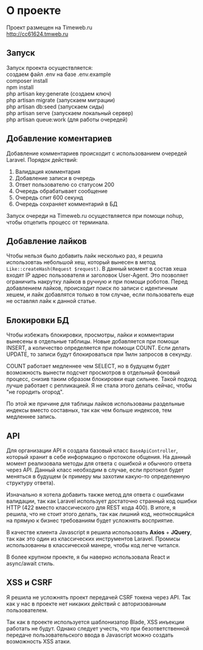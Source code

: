 # О проекте
Проект размещен на Timeweb.ru <br>
http://cc61624.tmweb.ru

## Запуск
Запуск проекта осуществляется: <br>
создаем файл .env на базе .env.example <br>
composer install<br>
npm install <br>
php artisan key:generate (создаем ключ) <br>
php artisan migrate (запускаем миграции) <br>
php artisan db:seed (запускаем сиды) <br>
php artisan serve (запускаем локальный сервер) <br>
php artisan queue:work (для работы очередей)

## Добавление коментариев

Добавление комментариев происходит с использованием очередей Laravel. Порядок действий:

1. Валидация комментария
2. Добавление записи в очередь
3. Ответ пользователю со статусом 200
4. Очередь обрабатывает сообщение
5. Очередь спит 600 секунд
6. Очередь сохраняет комментарий в БД

Запуск очереди на Timeweb.ru осуществляется при помощи nohup, чтобы отцепить процесс от терминала.

## Добавление лайков
Чтобы нельзя было добавить лайк несколько раз, я решила использовтаь небольшой хеш, который вынесен в метод ```Like::createHash(Request $request)```.
В данный момент в состав хеша входят IP адрес пользователя и заголовок User-Agent. Это позволяет ограничить накрутку лайков в ручную и при помощи роботов.
Перед добавлением лайков, происходит поиск по записи с идентичным хешем, и лайк добавлятся только в том случае, если пользователь еще не оставлял лайк к данной статье.

## Блокировки БД
Чтобы избежать блокировки, просмотры, лайки и комментарии вынесены в отдельные таблицы.
Новые добавляется при помощи INSERT, а количество определяется при помощи COUNT.
Если делать UPDATE, то записи будут блокироваться при 1млн запросов в секунду.

COUNT работает медленнее чем SELECT, но в будущем будет возможность вынести подсчет просмотров в отдельный фоновый процесс, 
снизив таким образом блокировки еще сильнее. Такой подход лучше работает с репликацией. Я не стала этого делать сейчас, чтобы "не городить огород".

По этой же причине для таблицы лайков использованы раздельные индексы вместо составных, так как чем больше индексов, тем медленнее запись.

## API

Для организации API я создала базовый класс ```BaseApiController```, который хранит в себе информацию о протоколе общения. 
На данный момент реализовала методы для ответа с ошибкой и обычного ответа через API. Данный класс необходим в случае, если протокол будет меняться в будущем (к примеру мы захотим какую-то определенную структуру ответа).

Изначально я хотела добавить также метод для ответа с ошибками валидации, 
так как Laravel использует достаточно странный код ошибки HTTP (422 вместо классического для REST кода 400). 
В итоге, я решила, что не стоит этого делать, так как лишний код, неотносящийся на прямую к бизнес требованиям будет усложнять восприятие.

В качестве клиента Javascript я решила использовать <b>Axios</b> + <b>JQuery</b>, так как это один из классических инструментов Laravel.
Промисы использованны в классической манере, чтобы код легче читался.

В более крупном проекте, я бы наверно использовала React и async/await стиль.

## XSS и CSRF
Я решила не усложнять проект передачей CSRF токена через API. Так как у нас в проекте нет никаких действий с авторизованным пользователем.

Так как в проекте используется шаблонизатор Blade, XSS инъекции работать не будут. 
Однако следует учесть, что при безответственной передаче пользовательского ввода в Javascript можно создать возможность XSS атаки.
